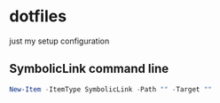 # dotfiles
just my setup configuration

## SymbolicLink command line
``` Powershell
New-Item -ItemType SymbolicLink -Path "" -Target ""
```


